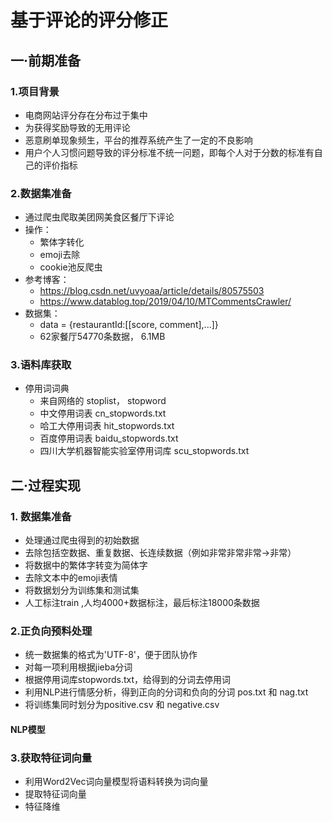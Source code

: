 # 基于评论的评分修正
## 一·前期准备
### 1.项目背景
 * 电商网站评分存在分布过于集中
 * 为获得奖励导致的无用评论
 * 恶意刷单现象频生，平台的推荐系统产生了一定的不良影响
 * 用户个人习惯问题导致的评分标准不统一问题，即每个人对于分数的标准有自己的评价指标

 ### 2.数据集准备
 * 通过爬虫爬取美团网美食区餐厅下评论
 * 操作：
    * 繁体字转化
    * emoji去除
    * cookie池反爬虫
 * 参考博客：
    * https://blog.csdn.net/uvyoaa/article/details/80575503
    * https://www.datablog.top/2019/04/10/MTCommentsCrawler/
* 数据集：
    * data = {restaurantId:[[score, comment],...]}
    * 62家餐厅54770条数据， 6.1MB

### 3.语料库获取
* 停用词词典
    * 来自网络的 stoplist， stopword
    * 中文停用词表	cn_stopwords.txt
    * 哈工大停用词表	hit_stopwords.txt
    * 百度停用词表	baidu_stopwords.txt
    * 四川大学机器智能实验室停用词库 scu_stopwords.txt
## 二·过程实现
### 1. 数据集准备 
*  处理通过爬虫得到的初始数据
*  去除包括空数据、重复数据、长连续数据（例如非常非常非常->非常）
*  将数据中的繁体字转变为简体字
*  去除文本中的emoji表情
*  将数据划分为训练集和测试集
*  人工标注train ,人均4000+数据标注，最后标注18000条数据
### 2.正负向预料处理
* 统一数据集的格式为'UTF-8'，便于团队协作
* 对每一项利用根据jieba分词
* 根据停用词库stopwords.txt，给得到的分词去停用词
* 利用NLP进行情感分析，得到正向的分词和负向的分词 pos.txt 和 nag.txt
* 将训练集同时划分为positive.csv 和 negative.csv
#### NLP模型

### 3.获取特征词向量
* 利用Word2Vec词向量模型将语料转换为词向量
* 提取特征词向量
* 特征降维

